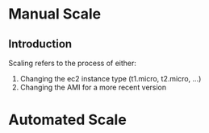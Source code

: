 # Manual Scale

## Introduction

Scaling refers to the process of either:
1. Changing the ec2 instance type (t1.micro, t2.micro, ...)
2. Changing the AMI for a more recent version 

## 

# Automated Scale